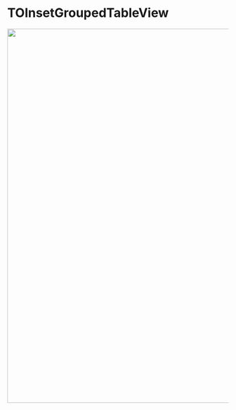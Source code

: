 # TOInsetGroupedTableView

<img src="https://raw.githubusercontent.com/TimOliver/TOInsetGroupedTableView/master/screenshot.jpg" width ="850" />
